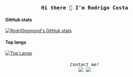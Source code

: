 <h3 align="center"><samp>Hi there 👋 I'm Rodrigo Costa</samp></h3>

#### GitHub stats

[![RodriDesmond's GitHub stats](https://github-readme-stats.vercel.app/api?username=RodriDesmond&show_icons=true&theme=dracula)](https://github.com/anuraghazra/github-readme-stats)

#### Top langs

[![Top Langs](https://github-readme-stats.vercel.app/api/top-langs/?username=RodriDesmond&layout=compact)](https://github.com/anuraghazra/github-readme-stats)

<!--
**RodriDesmond/RodriDesmond** is a ✨ _special_ ✨ repository because its `README.md` (this file) appears on your GitHub profile.

Here are some ideas to get you started:

- 🔭 I’m currently working on ...
- 🌱 I’m currently learning ...
- 👯 I’m looking to collaborate on ...
- 🤔 I’m looking for help with ...
- 💬 Ask me about ...
- 📫 How to reach me: ...
- 😄 Pronouns: ...
- ⚡ Fun fact: ...
-->

<h6 align="center"><samp>
  Contact me!</br>
  <a href= "https://www.linkedin.com/in/rodridesmond/"><img src="https://img.icons8.com/nolan/32/linkedin.png"/></a>
  <a href= "https://www.instagram.com/_roco92/"><img src="https://img.icons8.com/nolan/32/instagram-new.png"/></a>
</samp></h6>
